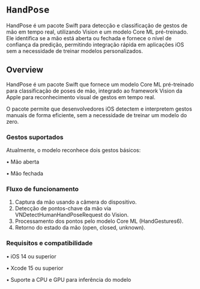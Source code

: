 # ``HandPose``

HandPose é um pacote Swift para detecção e classificação de gestos de mão em tempo real, utilizando Vision e um modelo Core ML pré-treinado. Ele identifica se a mão está aberta ou fechada e fornece o nível de confiança da predição, permitindo integração rápida em aplicações iOS sem a necessidade de treinar modelos personalizados.

## Overview

HandPose é um pacote Swift que fornece um modelo Core ML pré-treinado para classificação de poses de mão, integrado ao framework Vision da Apple para reconhecimento visual de gestos em tempo real.

O pacote permite que desenvolvedores iOS detectem e interpretem gestos manuais de forma eficiente, sem a necessidade de treinar um modelo do zero.

### Gestos suportados
Atualmente, o modelo reconhece dois gestos básicos:

•    Mão aberta

•    Mão fechada

### Fluxo de funcionamento

1.    Captura da mão usando a câmera do dispositivo.
2.    Detecção de pontos-chave da mão via VNDetectHumanHandPoseRequest do Vision.
3.    Processamento dos pontos pelo modelo Core ML (HandGestures6).
4.    Retorno do estado da mão (open, closed, unknown).

### Requisitos e compatibilidade
•    iOS 14 ou superior

•    Xcode 15 ou superior

•    Suporte a CPU e GPU para inferência do modelo
